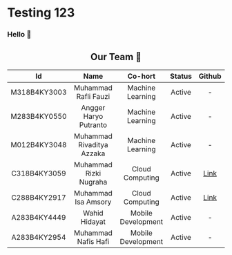 # Testing 123

### Hello 🙌

<h2 align="center">Our Team 🎉</h2>

<div align="center">

|      Id     	|           Name           	|       Co-hort      	| Status 	|                    Github                    	|
|:-----------:	|:------------------------:	|:------------------:	|:------:	|:--------------------------------------------:	|
| M318B4KY3003 	|    Muhammad Rafli Fauzi   	|  Machine Learning  	| Active 	| - 	                                        |
| M283B4KY0550 	|    Angger Haryo Putranto    |  Machine Learning  	| Active 	|    -   	                                    |
| M012B4KY3048 	|  Muhammad Rivaditya Azzaka  |  Machine Learning  	| Active 	|       -      	                              |
| C318B4KY3059	|   Muhammad Rizki Nugraha    |   Cloud Computing  	| Active 	|     [Link](https://github.com/rizkingrh)    |
| C288B4KY2917	|     Muhammad Isa Amsory 	  |   Cloud Computing  	| Active 	|   [Link](https://github.com/1saory)  	      |
| A283B4KY4449	|       Wahid Hidayat         | Mobile Development 	| Active 	|   -   	                                    |
| A283B4KY2954	|     Muhammad Nafis Hafi     | Mobile Development 	| Active 	|     -     	                                |

</div>

